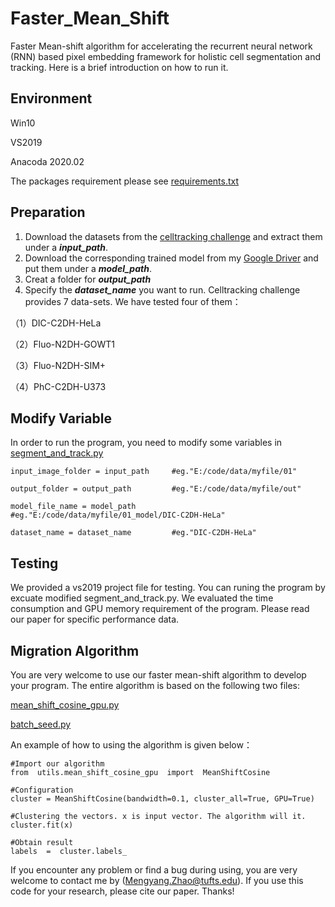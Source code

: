 
# Faster_Mean_Shift

Faster Mean-shift algorithm for accelerating the recurrent neural network (RNN) based pixel embedding framework for holistic cell segmentation and tracking. Here is a brief introduction on how to run it.


##  Environment
Win10

VS2019

Anacoda 2020.02

The packages requirement please see [requirements.txt](https://github.com/masqm/Faster_Mean_Shift/blob/master/requirements.txt "requirements.txt")


## Preparation
1. Download the datasets from the [celltracking challenge](http://www.celltrackingchallenge.net/) and extract them under a ***input_path***. 
2. Download the corresponding trained model from my [Google Driver](???) and put them under a ***model_path***.
3. Creat a folder for ***output_path***
4. Specify the ***dataset_name*** you want to run. Celltracking challenge provides 7 data-sets. We have tested four of them：

（1）DIC-C2DH-HeLa

（2）Fluo-N2DH-GOWT1

（3）Fluo-N2DH-SIM+

（4）PhC-C2DH-U373

## Modify Variable
In order to run the program, you need to modify some variables in [segment_and_track.py](https://github.com/masqm/Faster_Mean_Shift/blob/master/bin/segment_and_track.py "segment_and_track.py")

    input_image_folder = input_path		#eg."E:/code/data/myfile/01"
    
    output_folder = output_path 		#eg."E:/code/data/myfile/out"
    
    model_file_name = model_path		#eg."E:/code/data/myfile/01_model/DIC-C2DH-HeLa"
    
    dataset_name = dataset_name 		#eg."DIC-C2DH-HeLa"

## Testing
We provided a vs2019 project file for testing. You can runing the program by excuate modified segment_and_track.py. We evaluated the time consumption and GPU memory requirement of the program. Please read our paper for specific performance data. 

## Migration Algorithm
You are very welcome to use our faster mean-shift algorithm to develop your program. The entire algorithm is based on the following two files:

[mean_shift_cosine_gpu.py](https://github.com/masqm/Faster_Mean_Shift/blob/master/utils/mean_shift_cosine_gpu.py "mean_shift_cosine_gpu.py")

[batch_seed.py](https://github.com/masqm/Faster_Mean_Shift/blob/master/utils/batch_seed.py "batch_seed.py")

An example of how to using the algorithm is given below：

    #Import our algorithm
    from  utils.mean_shift_cosine_gpu  import  MeanShiftCosine
    
    #Configuration
    cluster = MeanShiftCosine(bandwidth=0.1, cluster_all=True, GPU=True)
    
    #Clustering the vectors. x is input vector. The algorithm will it.
    cluster.fit(x)
    
    #Obtain result
    labels  =  cluster.labels_

If you encounter any problem or find a bug during using, you are very welcome to contact me by (Mengyang.Zhao@tufts.edu). If you use this code for your research, please cite our paper. Thanks!
